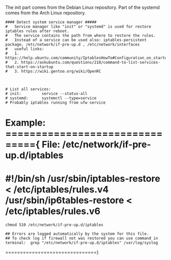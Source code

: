 The init part comes from the Debian Linux repository.
Part of the systemd comes from the Arch Linux repository.


    #### Detect system service manager #####
    #   Service manager like "init" or "systemd" is used for restore iptables rules after reboot.
    #   The service contains the path from where to restore the rules.
    #   Instead of a service can be used also: iptables-persistent package, /etc/network/if-pre-up.d , /etc/network/interfaces 
    #   useful links:
    #   1. https://help.ubuntu.com/community/IptablesHowTo#Configuration_on_startup
    #   2. https://askubuntu.com/questions/218/command-to-list-services-that-start-on-startup
    #   3. https://wiki.gentoo.org/wiki/OpenRC



    # List all services:
    # init:         service --status-all
    # systemd:      systemctl --type=service
    # Probably iptables running from ufw service


Example: 
==============================={
File:   /etc/network/if-pre-up.d/iptables
===============
#!/bin/sh
/usr/sbin/iptables-restore < /etc/iptables/rules.v4
/usr/sbin/ip6tables-restore < /etc/iptables/rules.v6
===============

	chmod 510 /etc/network/if-pre-up.d/iptables

    ## Errors are logged automatically by the system for this file.
    ## To check log if firewall not was restored you can use command in terminal:  grep "/etc/network/if-pre-up.d/iptables" /var/log/syslog 
===============================}
